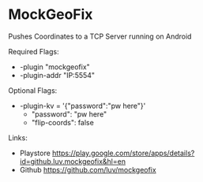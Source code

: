 # MockGeoFix
Pushes Coordinates to a TCP Server running on Android

Required Flags:
* -plugin "mockgeofix"
* -plugin-addr "IP:5554"

Optional Flags:
* -plugin-kv = '{"password":"pw here"}'
  * "password": "pw here"
  * "flip-coords": false

Links:

* Playstore https://play.google.com/store/apps/details?id=github.luv.mockgeofix&hl=en
* Github https://github.com/luv/mockgeofix